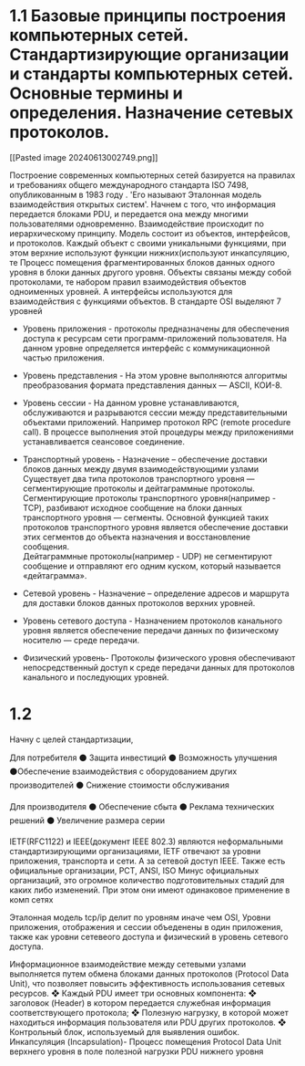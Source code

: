 # 1.1 Базовые принципы построения компьютерных сетей. Стандартизирующие организации и стандарты компьютерных сетей. Основные термины и определения. Назначение сетевых протоколов.

[[Pasted image 20240613002749.png]]

Построение современных компьютерных сетей базируется на правилах и требованиях общего международного стандарта ISO 7498, опубликованным в 1983 году .  'Его называют Эталонная модель взаимодействия открытых систем'. 
Начнем с того, что информация передается блоками PDU, и передается она между многими пользователями одновременно. Взаимодействие происходит по иерархическому принципу. Модель состоит из объектов, интерфейсов, и протоколов. Каждый объект с своими уникальными функциями, при этом верхние используют функции нижних(используют инкапсуляцию, те Процесс помещения фрагментированных блоков данных одного уровня в блоки данных другого уровня.  Объекты связаны между собой протоколами, те набором правил взаимодействия объектов одноименных уровней.  А интерфейсы используются для взаимодействия с функциями объектов. 
В стандарте OSI выделяют 7 уровней 
- Уровень приложения - протоколы предназначены для обеспечения доступа к ресурсам сети программ-приложений пользователя. На данном уровне определяется интерфейс с коммуникационной частью приложения.
- Уровень представления - На этом уровне выполняются алгоритмы преобразования формата представления данных — ASCII, КОИ-8.
- Уровень сессии - На данном уровне устанавливаются, обслуживаются и разрываются сессии между представительными объектами приложений. Например протокол RPC (remote procedure call). В процессе выполнения этой процедуры между приложениями устанавливается сеансовое соединение. 
- Транспортный уровень -
	Назначение – обеспечение доставки блоков данных между двумя взаимодействующими узлами
	Существует два типа протоколов транспортного уровня — сегментирующие протоколы и дейтаграммные протоколы.
	Сегментирующие протоколы транспортного уровня(например - TCP), разбивают исходное сообщение на блоки данных транспортного уровня — сегменты. Основной функцией таких протоколов транспортного уровня является обеспечение доставки этих сегментов до объекта назначения и восстановление сообщения.  
	Дейтаграммные протоколы(например - UDP) не сегментируют сообщение и отправляют его одним куском, который называется «дейтаграмма».
	
- Сетевой уровень - Назначение – определение адресов и маршрута для доставки блоков данных протоколов верхних уровней.  
- Уровень сетевого доступа - Назначением протоколов канального уровня является обеспечение передачи данных по физическому носителю — среде передачи. 
- Физический уровень- Протоколы физического уровня обеспечивают непосредственный доступ к среде передачи данных для протоколов канального и последующих уровней. 

# 1.2 

Начну с целей стандартизации, 

Для потребителя 
⚫ Защита инвестиций 
⚫ Возможность улучшения 
⚫Обеспечение взаимодействия с оборудованием других производителей 
⚫ Снижение стоимости обслуживания 

Для производителя 
⚫ Обеспечение сбыта 
⚫ Реклама технических решений 
⚫ Увеличение размера серии

IETF(RFC1122) и IEEE(документ IEEE 802.3) являются неформальными стандартизирующими организациями, IETF отвечают за уровни приложения, транспорта и сети.  А за сетевой доступ IEEE. 
Также есть официальные организации, PCT, ANSI, ISO Минус официальных организаций, это огромное количество подготовительных стадий для каких либо изменений. 
При этом они имеют одинаковое применение в комп сетях 

Эталонная модель tcp/ip делит по уровням иначе чем OSI, Уровни приложения, 
отображения и сессии объеденены в один приложения, также как уровни сетевеого доступа и физический в уровень сетевого доступа. 

Информационное взаимодействие между сетевыми узлами выполняется путем обмена блоками данных протоколов (Protocol Data Unit), что позволяет повысить эффективность использования сетевых ресурсов. 
	❖ Каждый PDU имеет три основных компонента:
	❖ заголовок (Header) в котором передается служебная информация соответствующего протокола;
	❖ Полезную нагрузку, в которой может находиться информация пользователя или PDU других протоколов. 
	❖ Контрольный блок, используемый для выявления ошибок.
Инкапсуляция (Incapsulation)- Процесс помещения Protocol Data Unit верхнего уровня в поле полезной нагрузки PDU нижнего уровня


